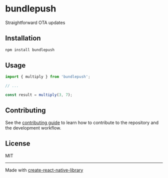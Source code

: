 # bundlepush

Straightforward OTA updates

## Installation

```sh
npm install bundlepush
```

## Usage


```js
import { multiply } from 'bundlepush';

// ...

const result = multiply(3, 7);
```


## Contributing

See the [contributing guide](CONTRIBUTING.md) to learn how to contribute to the repository and the development workflow.

## License

MIT

---

Made with [create-react-native-library](https://github.com/callstack/react-native-builder-bob)
